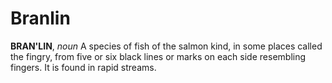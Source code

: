 # Branlin

**BRAN'LIN**, _noun_ A species of fish of the salmon kind, in some places called the fingry, from five or six black lines or marks on each side resembling fingers. It is found in rapid streams.
